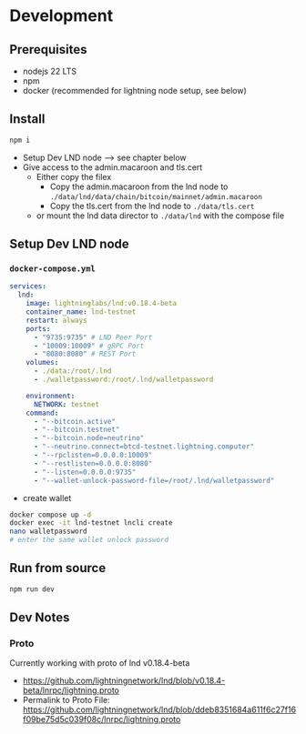 # Development

## Prerequisites

- nodejs 22 LTS
- npm
- docker (recommended for lightning node setup, see below)

## Install

```bash
npm i
```

- Setup Dev LND node --> see chapter below
- Give access to the admin.macaroon and tls.cert
  - Either copy the filex
    - Copy the admin.macaroon from the lnd node to `./data/lnd/data/chain/bitcoin/mainnet/admin.macaroon`
    - Copy the tls.cert from the lnd node to `./data/tls.cert`
  - or mount the lnd data director to `./data/lnd` with the compose file

## Setup Dev LND node

### `docker-compose.yml`

```yml
services:
  lnd:
    image: lightninglabs/lnd:v0.18.4-beta
    container_name: lnd-testnet
    restart: always
    ports:
      - "9735:9735" # LND Peer Port
      - "10009:10009" # gRPC Port
      - "8080:8080" # REST Port
    volumes:
      - ./data:/root/.lnd
      - ./walletpassword:/root/.lnd/walletpassword

    environment:
      NETWORK: testnet
    command:
      - "--bitcoin.active"
      - "--bitcoin.testnet"
      - "--bitcoin.node=neutrino"
      - "--neutrino.connect=btcd-testnet.lightning.computer"
      - "--rpclisten=0.0.0.0:10009"
      - "--restlisten=0.0.0.0:8080"
      - "--listen=0.0.0.0:9735"
      - "--wallet-unlock-password-file=/root/.lnd/walletpassword"
```

- create wallet

```bash
docker compose up -d 
docker exec -it lnd-testnet lncli create 
nano walletpassword
# enter the same wallet unlock password
```

## Run from source

```bash
npm run dev
```

## Dev Notes

### Proto

Currently working with proto of lnd v0.18.4-beta

- https://github.com/lightningnetwork/lnd/blob/v0.18.4-beta/lnrpc/lightning.proto
- Permalink to Proto File: https://github.com/lightningnetwork/lnd/blob/ddeb8351684a611f6c27f16f09be75d5c039f08c/lnrpc/lightning.proto
